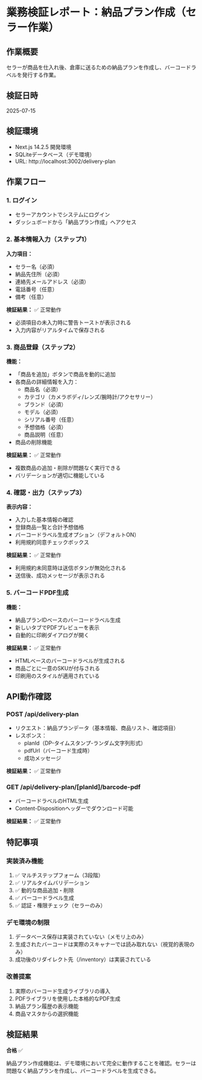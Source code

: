 # 業務検証レポート：納品プラン作成（セラー作業）

## 作業概要
セラーが商品を仕入れ後、倉庫に送るための納品プランを作成し、バーコードラベルを発行する作業。

## 検証日時
2025-07-15

## 検証環境
- Next.js 14.2.5 開発環境
- SQLiteデータベース（デモ環境）
- URL: http://localhost:3002/delivery-plan

## 作業フロー

### 1. ログイン
- セラーアカウントでシステムにログイン
- ダッシュボードから「納品プラン作成」へアクセス

### 2. 基本情報入力（ステップ1）
**入力項目：**
- セラー名（必須）
- 納品先住所（必須）
- 連絡先メールアドレス（必須）
- 電話番号（任意）
- 備考（任意）

**検証結果：** ✅ 正常動作
- 必須項目の未入力時に警告トーストが表示される
- 入力内容がリアルタイムで保存される

### 3. 商品登録（ステップ2）
**機能：**
- 「商品を追加」ボタンで商品を動的に追加
- 各商品の詳細情報を入力：
  - 商品名（必須）
  - カテゴリ（カメラボディ/レンズ/腕時計/アクセサリー）
  - ブランド（必須）
  - モデル（必須）
  - シリアル番号（任意）
  - 予想価格（必須）
  - 商品説明（任意）
- 商品の削除機能

**検証結果：** ✅ 正常動作
- 複数商品の追加・削除が問題なく実行できる
- バリデーションが適切に機能している

### 4. 確認・出力（ステップ3）
**表示内容：**
- 入力した基本情報の確認
- 登録商品一覧と合計予想価格
- バーコードラベル生成オプション（デフォルトON）
- 利用規約同意チェックボックス

**検証結果：** ✅ 正常動作
- 利用規約未同意時は送信ボタンが無効化される
- 送信後、成功メッセージが表示される

### 5. バーコードPDF生成
**機能：**
- 納品プランIDベースのバーコードラベル生成
- 新しいタブでPDFプレビューを表示
- 自動的に印刷ダイアログが開く

**検証結果：** ✅ 正常動作
- HTMLベースのバーコードラベルが生成される
- 商品ごとに一意のSKUが付与される
- 印刷用のスタイルが適用されている

## API動作確認

### POST /api/delivery-plan
- リクエスト：納品プランデータ（基本情報、商品リスト、確認項目）
- レスポンス：
  - planId（DP-タイムスタンプ-ランダム文字列形式）
  - pdfUrl（バーコード生成時）
  - 成功メッセージ

**検証結果：** ✅ 正常動作

### GET /api/delivery-plan/[planId]/barcode-pdf
- バーコードラベルのHTML生成
- Content-Dispositionヘッダーでダウンロード可能

**検証結果：** ✅ 正常動作

## 特記事項

### 実装済み機能
1. ✅ マルチステップフォーム（3段階）
2. ✅ リアルタイムバリデーション
3. ✅ 動的な商品追加・削除
4. ✅ バーコードラベル生成
5. ✅ 認証・権限チェック（セラーのみ）

### デモ環境の制限
1. データベース保存は実装されていない（メモリ上のみ）
2. 生成されたバーコードは実際のスキャナーでは読み取れない（視覚的表現のみ）
3. 成功後のリダイレクト先（/inventory）は実装されている

### 改善提案
1. 実際のバーコード生成ライブラリの導入
2. PDFライブラリを使用した本格的なPDF生成
3. 納品プラン履歴の表示機能
4. 商品マスタからの選択機能

## 検証結果
**合格** ✅

納品プラン作成機能は、デモ環境において完全に動作することを確認。セラーは問題なく納品プランを作成し、バーコードラベルを生成できる。